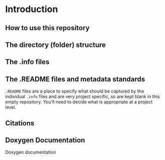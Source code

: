 Introduction
============

How to use this repository
--------------------------


The directory (folder) structure
-----------------------


The .info files
---------------


The .README files and metadata standards
-----------------
`.README` files are a place to specify what should be captured by the individual `.info` files and are very project specific, so are kept blank in this empty repository. You'll need to decide what is appropriate at a project level.

Citations
---------

Doxygen Documentation
---------------------
Doxygen documentation
